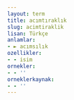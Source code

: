 ```yaml
---
layout: term
title: acımtıraklık
slug: acimtiraklik
lisan: Türkçe
anlamlar:
- ► acımsılık
ozellikler:
- - isim
ornekler:
- - ''
orneklerkaynak:
- - ''
---
```


